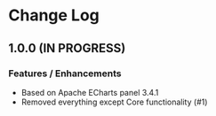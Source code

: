 # Change Log

## 1.0.0 (IN PROGRESS)

### Features / Enhancements

- Based on Apache ECharts panel 3.4.1
- Removed everything except Core functionality (#1)
